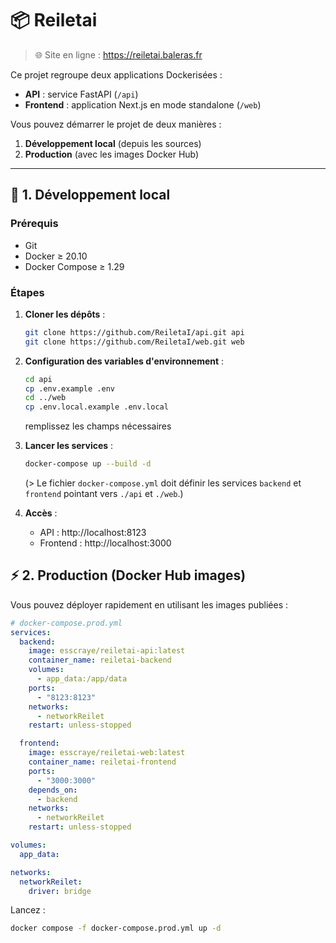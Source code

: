 # 📦 Reiletai
> 🌐 Site en ligne : https://reiletai.baleras.fr

Ce projet regroupe deux applications Dockerisées :

- **API** : service FastAPI (`/api`)
- **Frontend** : application Next.js en mode standalone (`/web`)

Vous pouvez démarrer le projet de deux manières :

1. **Développement local** (depuis les sources)
2. **Production** (avec les images Docker Hub)

---

## 🚀 1. Développement local

### Prérequis

- Git
- Docker ≥ 20.10
- Docker Compose ≥ 1.29

### Étapes

1. **Cloner les dépôts** :  
   ```bash
   git clone https://github.com/ReiletaI/api.git api
   git clone https://github.com/ReiletaI/web.git web
   ```
2. **Configuration des variables d'environnement** :  
   ```bash
   cd api
   cp .env.example .env
   cd ../web
   cp .env.local.example .env.local
   ```
   remplissez les champs nécessaires

3. **Lancer les services** :  
   ```bash
   docker-compose up --build -d
   ```
   (> Le fichier `docker-compose.yml` doit définir les services `backend` et `frontend` pointant vers `./api` et `./web`.)

4. **Accès** :  
   - API : http://localhost:8123  
   - Frontend : http://localhost:3000


## ⚡️ 2. Production (Docker Hub images)

Vous pouvez déployer rapidement en utilisant les images publiées :

```yaml
# docker-compose.prod.yml
services:
  backend:
    image: esscraye/reiletai-api:latest
    container_name: reiletai-backend
    volumes:
      - app_data:/app/data
    ports:
      - "8123:8123"
    networks:
      - networkReilet
    restart: unless-stopped

  frontend:
    image: esscraye/reiletai-web:latest
    container_name: reiletai-frontend
    ports:
      - "3000:3000"
    depends_on:
      - backend
    networks:
      - networkReilet
    restart: unless-stopped

volumes:
  app_data:

networks:
  networkReilet:
    driver: bridge
```

Lancez :
```bash
docker compose -f docker-compose.prod.yml up -d
```